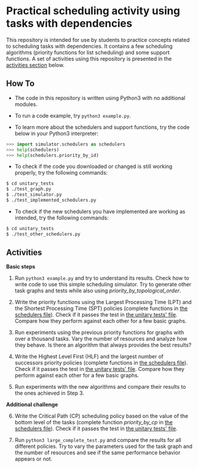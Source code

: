 # Practical scheduling activity using tasks with dependencies

This repository is intended for use by students to practice concepts related to scheduling tasks with dependencies.
It contains a few scheduling algorithms (priority functions for list scheduling) and some support functions.
A set of activities using this repository is presented in the [activities section](#activities) below.

## How To

- The code in this repository is written using Python3 with no additional modules.

- To run a code example, try `python3 example.py`.

- To learn more about the schedulers and support functions, try the code below in your Python3 interpreter:

```python
>>> import simulator.schedulers as schedulers
>>> help(schedulers)
>>> help(schedulers.priority_by_id)
```

- To check if the code you downloaded or changed is still working properly, try the following commands:

```bash
$ cd unitary_tests
$ ./test_graph.py 
$ ./test_simulator.py
$ ./test_implemented_schedulers.py
```

- To check if the new schedulers you have implemented are working as intended, try the following commands:

```bash
$ cd unitary_tests
$ ./test_other_schedulers.py 
```

## Activities

**Basic steps**

1. Run `python3 example.py` and try to understand its results. Check how to write code to use this simple scheduling simulator. Try to generate other task graphs and tests while also using *priority\_by\_topological\_order*.

2. Write the priority functions using the Largest Processing Time (LPT) and the Shortest Processing Time (SPT) policies (complete functions in [the schedulers file](simulator/schedulers.py)). Check if it passes the test in [the unitary tests' file](unitary_tests/test_other_schedulers.py). Compare how they perform against each other for a few basic graphs.

3. Run experiments using the previous priority functions for graphs with over a thousand tasks. Vary the number of resources and analyze how they behave. Is there an algorithm that always provides the best results?

4. Write the Highest Level First (HLF) and the largest number of successors priority policies (complete functions in [the schedulers file](simulator/schedulers.py)). Check if it passes the test in [the unitary tests' file](unitary_tests/test_other_schedulers.py). Compare how they perform against each other for a few basic graphs.

5. Run experiments with the new algorithms and compare their results to the ones achieved in Step 3.

**Additional challenge**

6. Write the Critical Path (CP) scheduling policy based on the value of the bottom level of the tasks (complete function *priority\_by\_cp* in [the schedulers file](simulator/schedulers.py)). Check if it passes the test in [the unitary tests' file](unitary_tests/test_other_schedulers.py).

7. Run `python3 large_complete_test.py` and compare the results for all different policies. Try to vary the parameters used for the task graph and the number of resources and see if the same performance behavior appears or not.

